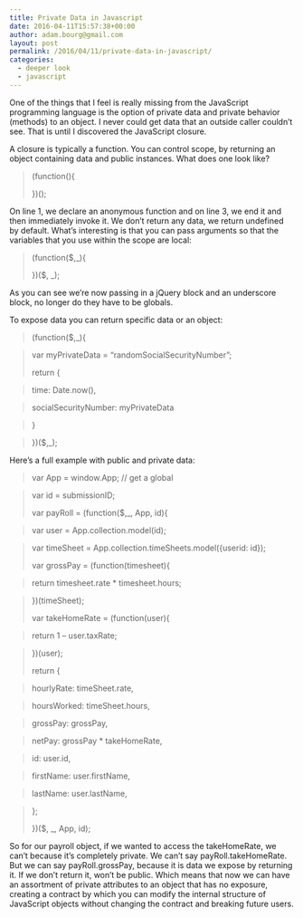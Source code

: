 ```yaml
---
title: Private Data in Javascript
date: 2016-04-11T15:57:38+00:00
author: adam.bourg@gmail.com
layout: post
permalink: /2016/04/11/private-data-in-javascript/
categories:
  - deeper look
  - javascript
---
```

One of the things that I feel is really missing from the JavaScript programming language is the option of private data and private behavior (methods) to an object. I never could get data that an outside caller couldn&#8217;t see. That is until I discovered the JavaScript closure.

A closure is typically a function. You can control scope, by returning an object containing data and public instances. What does one look like?

> (function(){
>
> })();

On line 1, we declare an anonymous function and on line 3, we end it and then immediately invoke it. We don&#8217;t return any data, we return undefined by default. What&#8217;s interesting is that you can pass arguments so that the variables that you use within the scope are local:

> (function($,_){
>
> })($, _);

As you can see we&#8217;re now passing in a jQuery block and an underscore block, no longer do they have to be globals.

To expose data you can return specific data or an object:

> (function($,_){

> var myPrivateData = &#8220;randomSocialSecurityNumber&#8221;;
>
> return {

> time: Date.now(),

> socialSecurityNumber: myPrivateData

> }

> })($,_);

Here&#8217;s a full example with public and private data:

> var App = window.App; // get a global

> var id = submissionID;
>
> var payRoll = (function($,_, App, id){

> var user = App.collection.model(id);

> var timeSheet = App.collection.timeSheets.model({userid: id});
>
> var grossPay = (function(timesheet){

> return timesheet.rate * timesheet.hours;

> })(timeSheet);
>
> var takeHomeRate = (function(user){

> return 1 &#8211; user.taxRate;

> })(user);
>
> return {

> hourlyRate: timeSheet.rate,

> hoursWorked: timeSheet.hours,

> grossPay: grossPay,

> netPay: grossPay * takeHomeRate,

> id: user.id,

> firstName: user.firstName,

> lastName: user.lastName,

> };
>
> })($, _, App, id);

So for our payroll object, if we wanted to access the takeHomeRate, we can&#8217;t because it&#8217;s completely private. We can&#8217;t say payRoll.takeHomeRate. But we can say payRoll.grossPay, because it is data we expose by returning it. If we don&#8217;t return it, won&#8217;t be public. Which means that now we can have an assortment of private attributes to an object that has no exposure, creating a contract by which you can modify the internal structure of JavaScript objects without changing the contract and breaking future users.
